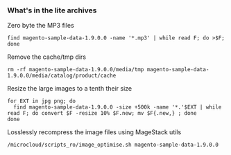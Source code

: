 ### What's in the lite archives

Zero byte the MP3 files

    find magento-sample-data-1.9.0.0 -name '*.mp3' | while read F; do >$F; done

Remove the cache/tmp dirs

    rm -rf magento-sample-data-1.9.0.0/media/tmp magento-sample-data-1.9.0.0/media/catalog/product/cache

Resize the large images to a tenth their size

    for EXT in jpg png; do
      find magento-sample-data-1.9.0.0 -size +500k -name '*.'$EXT | while read F; do convert $F -resize 10% $F.new; mv $F{.new,} ; done
    done

Losslessly recompress the image files using MageStack utils

    /microcloud/scripts_ro/image_optimise.sh magento-sample-data-1.9.0.0


